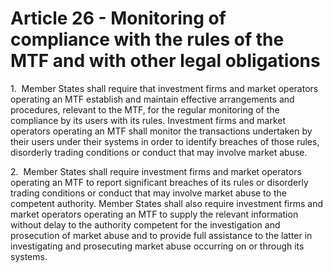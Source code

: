 # Article 26 - Monitoring of compliance with the rules of the MTF and with other legal obligations


1.  Member States shall require that investment firms and market operators operating an MTF establish and maintain effective arrangements and procedures, relevant to the MTF, for the regular monitoring of the compliance by its users with its rules. Investment firms and market operators operating an MTF shall monitor the transactions undertaken by their users under their systems in order to identify breaches of those rules, disorderly trading conditions or conduct that may involve market abuse.

2.  Member States shall require investment firms and market operators operating an MTF to report significant breaches of its rules or disorderly trading conditions or conduct that may involve market abuse to the competent authority. Member States shall also require investment firms and market operators operating an MTF to supply the relevant information without delay to the authority competent for the investigation and prosecution of market abuse and to provide full assistance to the latter in investigating and prosecuting market abuse occurring on or through its systems.
